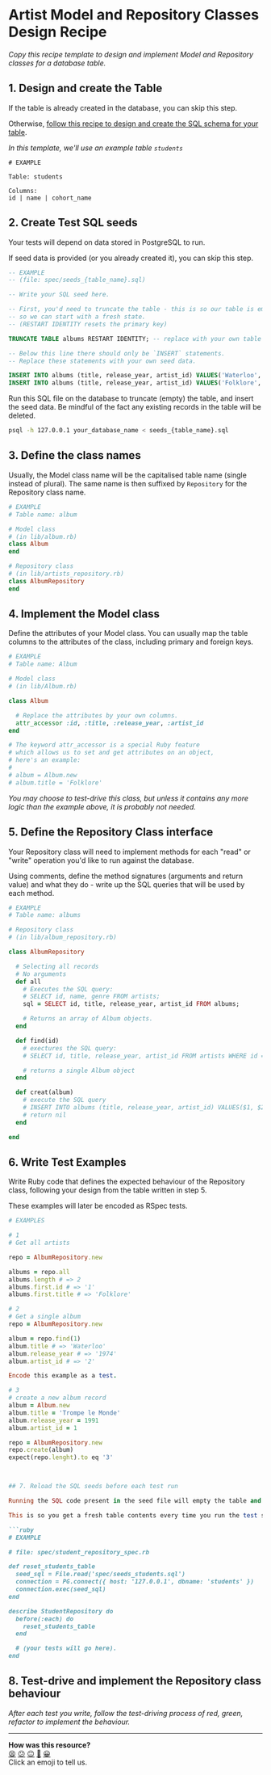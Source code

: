 # Artist Model and Repository Classes Design Recipe

_Copy this recipe template to design and implement Model and Repository classes for a database table._

## 1. Design and create the Table

If the table is already created in the database, you can skip this step.

Otherwise, [follow this recipe to design and create the SQL schema for your table](./single_table_design_recipe_template.md).

*In this template, we'll use an example table `students`*

```
# EXAMPLE

Table: students

Columns:
id | name | cohort_name
```

## 2. Create Test SQL seeds

Your tests will depend on data stored in PostgreSQL to run.

If seed data is provided (or you already created it), you can skip this step.

```sql
-- EXAMPLE
-- (file: spec/seeds_{table_name}.sql)

-- Write your SQL seed here. 

-- First, you'd need to truncate the table - this is so our table is emptied between each test run,
-- so we can start with a fresh state.
-- (RESTART IDENTITY resets the primary key)

TRUNCATE TABLE albums RESTART IDENTITY; -- replace with your own table name.

-- Below this line there should only be `INSERT` statements.
-- Replace these statements with your own seed data.

INSERT INTO albums (title, release_year, artist_id) VALUES('Waterloo', '1974', '2');
INSERT INTO albums (title, release_year, artist_id) VALUES('Folklore', '2020', '3');
```

Run this SQL file on the database to truncate (empty) the table, and insert the seed data. Be mindful of the fact any existing records in the table will be deleted.

```bash
psql -h 127.0.0.1 your_database_name < seeds_{table_name}.sql
```

## 3. Define the class names

Usually, the Model class name will be the capitalised table name (single instead of plural). The same name is then suffixed by `Repository` for the Repository class name.

```ruby
# EXAMPLE
# Table name: album

# Model class
# (in lib/album.rb)
class Album
end

# Repository class
# (in lib/artists_repository.rb)
class AlbumRepository
end
```

## 4. Implement the Model class

Define the attributes of your Model class. You can usually map the table columns to the attributes of the class, including primary and foreign keys.

```ruby
# EXAMPLE
# Table name: Album

# Model class
# (in lib/Album.rb)

class Album

  # Replace the attributes by your own columns.
  attr_accessor :id, :title, :release_year, :artist_id
end

# The keyword attr_accessor is a special Ruby feature
# which allows us to set and get attributes on an object,
# here's an example:
#
# album = Album.new
# album.title = 'Folklore'
```

*You may choose to test-drive this class, but unless it contains any more logic than the example above, it is probably not needed.*

## 5. Define the Repository Class interface

Your Repository class will need to implement methods for each "read" or "write" operation you'd like to run against the database.

Using comments, define the method signatures (arguments and return value) and what they do - write up the SQL queries that will be used by each method.

```ruby
# EXAMPLE
# Table name: albums

# Repository class
# (in lib/album_repository.rb)

class AlbumRepository

  # Selecting all records
  # No arguments
  def all
    # Executes the SQL query:
    # SELECT id, name, genre FROM artists;
    sql = SELECT id, title, release_year, artist_id FROM albums;

    # Returns an array of Album objects.
  end

  def find(id)
    # exectures the SQL query:
    # SELECT id, title, release_year, artist_id FROM artists WHERE id = $1

    # returns a single Album object
  end

  def creat(album)
    # execute the SQL query
    # INSERT INTO albums (title, release_year, artist_id) VALUES($1, $2, $3);
    # return nil
  end

end
```

## 6. Write Test Examples

Write Ruby code that defines the expected behaviour of the Repository class, following your design from the table written in step 5.

These examples will later be encoded as RSpec tests.

```ruby
# EXAMPLES

# 1
# Get all artists

repo = AlbumRepository.new

albums = repo.all
albums.length # => 2
albums.first.id # => '1'
albums.first.title # => 'Folklore'

# 2
# Get a single album
repo = AlbumRepository.new

album = repo.find(1)
album.title # => 'Waterloo'
album.release_year # => '1974'
album.artist_id # => '2'

Encode this example as a test.

# 3
# create a new album record
album = Album.new
album.title = 'Trompe le Monde'
album.release_year = 1991
album.artist_id = 1

repo = AlbumRepository.new
repo.create(album)
expect(repo.lenght).to eq '3'



## 7. Reload the SQL seeds before each test run

Running the SQL code present in the seed file will empty the table and re-insert the seed data.

This is so you get a fresh table contents every time you run the test suite.

```ruby
# EXAMPLE

# file: spec/student_repository_spec.rb

def reset_students_table
  seed_sql = File.read('spec/seeds_students.sql')
  connection = PG.connect({ host: '127.0.0.1', dbname: 'students' })
  connection.exec(seed_sql)
end

describe StudentRepository do
  before(:each) do 
    reset_students_table
  end

  # (your tests will go here).
end
```

## 8. Test-drive and implement the Repository class behaviour

_After each test you write, follow the test-driving process of red, green, refactor to implement the behaviour._

<!-- BEGIN GENERATED SECTION DO NOT EDIT -->

---

**How was this resource?**  
[😫](https://airtable.com/shrUJ3t7KLMqVRFKR?prefill_Repository=makersacademy%2Fdatabases&prefill_File=resources%2Frepository_class_recipe_template.md&prefill_Sentiment=😫) [😕](https://airtable.com/shrUJ3t7KLMqVRFKR?prefill_Repository=makersacademy%2Fdatabases&prefill_File=resources%2Frepository_class_recipe_template.md&prefill_Sentiment=😕) [😐](https://airtable.com/shrUJ3t7KLMqVRFKR?prefill_Repository=makersacademy%2Fdatabases&prefill_File=resources%2Frepository_class_recipe_template.md&prefill_Sentiment=😐) [🙂](https://airtable.com/shrUJ3t7KLMqVRFKR?prefill_Repository=makersacademy%2Fdatabases&prefill_File=resources%2Frepository_class_recipe_template.md&prefill_Sentiment=🙂) [😀](https://airtable.com/shrUJ3t7KLMqVRFKR?prefill_Repository=makersacademy%2Fdatabases&prefill_File=resources%2Frepository_class_recipe_template.md&prefill_Sentiment=😀)  
Click an emoji to tell us.

<!-- END GENERATED SECTION DO NOT EDIT -->